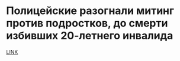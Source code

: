 # Полицейские разогнали митинг против подростков, до смерти избивших 20-летнего инвалида



[LINK](https://varlamov.ru/3056068.html)